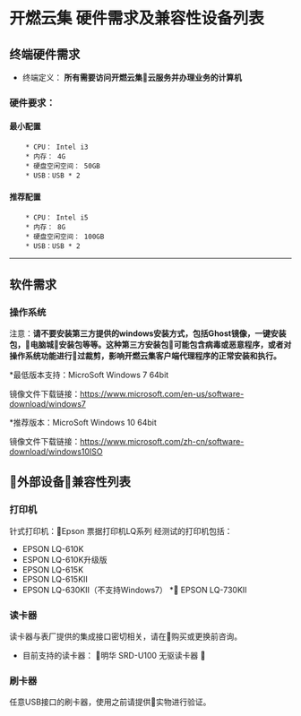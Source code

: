 # 开燃云集 硬件需求及兼容性设备列表

## 终端硬件需求
* 终端定义：
    **所有需要访问开燃云集云服务并办理业务的计算机**
### 硬件要求：
#### 最小配置   
        * CPU： Intel i3
        * 内存： 4G
        * 硬盘空闲空间： 50GB
        * USB：USB * 2
#### 推荐配置   
        * CPU： Intel i5
        * 内存： 8G
        * 硬盘空闲空间： 100GB
        * USB：USB * 2
---
## 软件需求

### 操作系统
注意：__请不要安装第三方提供的windows安装方式，包括Ghost镜像，一键安装包，电脑城安装包等等。这种第三方安装包可能包含病毒或恶意程序，或者对操作系统功能进行过裁剪，影响开燃云集客户端代理程序的正常安装和执行。__

*最低版本支持：MicroSoft Windows 7 64bit

镜像文件下载链接：https://www.microsoft.com/en-us/software-download/windows7

*推荐版本：MicroSoft Windows 10 64bit

镜像文件下载链接：https://www.microsoft.com/zh-cn/software-download/windows10ISO

## 外部设备兼容性列表
### 打印机
针式打印机：Epson 票据打印机LQ系列 经测试的打印机包括：
* EPSON LQ-610K
* ESPON LQ-610K升级版
* EPSON LQ-615K
* EPSON LQ-615KII
* EPSON LQ-630KII（不支持Windows7）
* EPSON LQ-730KII

### 读卡器
读卡器与表厂提供的集成接口密切相关，请在购买或更换前咨询。
* 目前支持的读卡器：
明华 SRD-U100 无驱读卡器

### 刷卡器
任意USB接口的刷卡器，使用之前请提供实物进行验证。